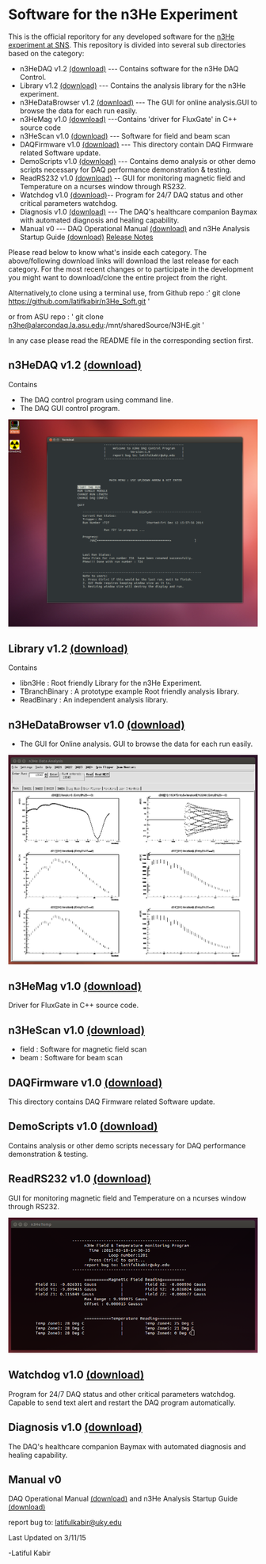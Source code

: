 Software for the n3He Experiment
================================== 
This is the official reporitory for any developed software for the [n3He experiment at SNS][1].
This repository is divided into several sub directories based on the category:
* n3HeDAQ v1.2 [(download)][2] --- Contains software for the n3He DAQ Control.
* Library v1.2 [(download)][3] --- Contains the analysis library for the n3He experiment.
* n3HeDataBrowser v1.2 [(download)][4] --- The GUI for online analysis.GUI to browse the data for each run easily.
* n3HeMag v1.0 [(download)][5] ---Contains 'driver for FluxGate' in C++ source code 
* n3HeScan v1.0 [(download)][6] --- Software for field and beam scan 
* DAQFirmware v1.0 [(download)][7] --- This directory contain DAQ Firmware related Software update.
* DemoScripts v1.0 [(download)][8] --- Contains demo analysis or other demo scripts necessary for DAQ performance demonstration & testing.
* ReadRS232 v1.0 [(download)][9] -- GUI for monitoring magnetic field and Temperature on a ncurses window through RS232.
* Watchdog  v1.0 [(download)][10]-- Program for 24/7 DAQ status and other critical parameters watchdog.
* Diagnosis v1.0 [(download)][11] --- The DAQ's healthcare companion Baymax with automated diagnosis and healing capability. 
* Manual v0 --- DAQ Operational Manual [(download)][12] and n3He Analysis Startup Guide [(download)][13]
[Release Notes][14]

Please read below to know what's inside each category.
The above/following download links will download the last release for each category. For the most recent changes or to participate in the development you might want to download/clone the entire project from the right. 

Alternatively,to clone using a terminal use, from Github repo :' git clone https://github.com/latifkabir/n3He_Soft.git ' 

or from ASU repo : ' git clone n3he@alarcondaq.la.asu.edu:/mnt/sharedSource/N3HE.git ' 

In any case please read the README file in the corresponding section first.

n3HeDAQ v1.2 [(download)][2]
------------------------
Contains
   * The DAQ control program using command line.
   * The DAQ GUI control program.

![](https://raw.githubusercontent.com/latifkabir/n3He_Soft/master/n3HeDAQ/n3HeDAQ_demo.png "n3HeDAQ Control Program")


Library v1.2 [(download)][3]
------------------------
Contains
   * libn3He : Root friendly Library for the n3He Experiment.
   * TBranchBinary : A prototype example Root friendly analysis library.
   * ReadBinary : An independent analysis library.
   

n3HeDataBrowser v1.0 [(download)][4]
-------------------------------
   * The GUI for Online analysis. GUI to browse the data for each run easily.

![](https://raw.githubusercontent.com/latifkabir/n3He_Soft/master/n3HeDataBrowser/n3HeData/demo_n3HeDataBrowser.png "n3He Data Browser")


n3HeMag v1.0 [(download)][5]
-------------------------
 Driver for FluxGate in C++ source code. 


n3HeScan v1.0 [(download)][6]
--------------------------
  * field : Software for magnetic field scan
  * beam : Software for beam scan

DAQFirmware v1.0 [(download)][7]
----------------------------
This directory contains DAQ Firmware related Software update.

DemoScripts v1.0 [(download)][8]
----------------------------
Contains analysis or other demo scripts necessary for DAQ performance demonstration & testing.

ReadRS232 v1.0 [(download)][9]
---------
GUI for monitoring magnetic field and Temperature on a ncurses window through RS232.

![](https://raw.githubusercontent.com/latifkabir/n3He_Soft/master/ReadRS232/Mag&Temp/magTemp.png "Field & Temperature Display")

Watchdog v1.0 [(download)][10]
----------
Program for 24/7 DAQ status and other critical parameters watchdog. Capable to send text alert and restart the DAQ program automatically.

Diagnosis v1.0 [(download)][11]
----------
The DAQ's healthcare companion Baymax with automated diagnosis and healing capability. 

Manual v0 
------------
DAQ Operational Manual [(download)][12] and n3He Analysis Startup Guide [(download)][13]

report bug to: latifulkabir@uky.edu

Last Updated on 3/11/15

-Latiful Kabir

[1]: http://n3he.wikispaces.com
[2]:http://raw.githubusercontent.com/latifkabir/n3HeReleases/master/n3HeDAQ.zip 
[3]:http://raw.githubusercontent.com/latifkabir/n3HeReleases/master/Library.zip
[4]:http://raw.githubusercontent.com/latifkabir/n3HeReleases/master/n3HeDataBrowser.zip
[5]:http://raw.githubusercontent.com/latifkabir/n3HeReleases/master/n3HeMag.zip
[6]:http://raw.githubusercontent.com/latifkabir/n3HeReleases/master/n3HeScan.zip
[7]:http://raw.githubusercontent.com/latifkabir/n3HeReleases/master/DAQFirmware.zip
[8]:http://raw.githubusercontent.com/latifkabir/n3HeReleases/master/DemoScripts.zip
[9]:http://raw.githubusercontent.com/latifkabir/n3HeReleases/master/ReadRS232.zip
[10]:http://raw.githubusercontent.com/latifkabir/n3HeReleases/master/Watchdog.zip
[11]:http://raw.githubusercontent.com/latifkabir/n3HeReleases/master/Diagnosis.zip
[12]:https://github.com/latifkabir/n3He_Soft/raw/master/Manual/DAQManual.pdf
[13]:https://github.com/latifkabir/n3He_Soft/raw/master/Manual/AnalysisGuide.pdf
[14]:http://raw.githubusercontent.com/latifkabir/n3HeReleases/master/ReleaseNotes

	 
